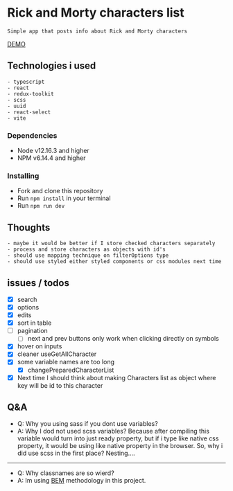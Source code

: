 # Rick and Morty characters list

    Simple app that posts info about Rick and Morty characters
[DEMO](https://mtctxd.github.io/rick-and-morty-character-table/)
## Technologies i used

    - typescript
    - react
    - redux-toolkit
    - scss
    - uuid
    - react-select
    - vite

### Dependencies

- Node v12.16.3 and higher
- NPM v6.14.4 and higher

### Installing

- Fork and clone this repository
- Run `npm install` in your terminal
- Run `npm run dev`

## Thoughts

    - maybe it would be better if I store checked characters separately
    - process and store characters as objects with id's
    - should use mapping technique on filterOptions type
    - should use styled either styled components or css modules next time

## issues / todos

- [x] search
- [x] options
- [x] edits
- [x] sort in table
- [ ] pagination
  - [ ] next and prev buttons only work when clicking directly on symbols
- [x] hover on inputs
- [x] cleaner useGetAllCharacter
- [x] some variable names are too long
  - [x] changePreparedCharacterList
- [x] Next time I should think about making Characters list as object where key will be id to this character

## Q&A

-  Q: Why you using sass if you dont use variables?
-  A: Why I dod not used scss variables? Because after compiling this variable would turn into just ready property, but if i type like native css property, it would be using like native property in the browser.
So, why i did use scss in the first place? Nesting....
_____
-  Q: Why classnames are so wierd?
-  A: Im using [BEM](https://en.bem.info/methodology/) methodology in this project.
